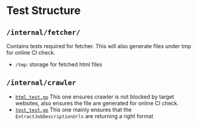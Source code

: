 # Test Structure

## `/internal/fetcher/`
Contains tests required for fetcher. This will also generate files under tmp for online CI check.
- `/tmp`: storage for fetched html files

## `/internal/crawler`
- [`html_test.go`](internal/crawler/html_test.go)
This one ensures crawler is not blocked by target websites, also ensures the file are generated for online CI check.
- [`text_test.go`](internal/crawler/text_test.go)
This one mainly ensures that the `ExtractJobDescriptionUrls` are returning a right format